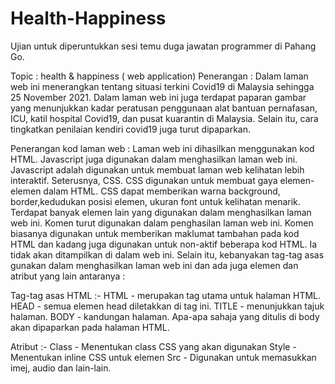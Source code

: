 # Health-Happiness
Ujian untuk diperuntukkan sesi temu duga jawatan programmer di Pahang Go.

Topic : health & happiness ( web application)
Penerangan :
Dalam laman web ini menerangkan tentang situasi terkini Covid19 di Malaysia sehingga 25 November 2021. 
Dalam laman web ini juga terdapat paparan gambar yang menunjukkan
kadar peratusan penggunaan alat bantuan pernafasan, ICU, katil hospital Covid19, dan pusat kuarantin di Malaysia. 
Selain itu, cara tingkatkan penilaian kendiri covid19 juga turut dipaparkan.

Penerangan kod laman web :
Laman web ini dihasilkan menggunakan kod HTML. 
Javascript juga digunakan dalam menghasilkan laman web ini. 
Javascript adalah digunakan untuk membuat laman web kelihatan lebih interaktif. 
Seterusnya, CSS. CSS digunakan untuk membuat gaya elemen-elemen dalam HTML. 
CSS dapat memberikan warna background, border,kedudukan posisi elemen, ukuran font untuk kelihatan menarik. 
Terdapat banyak elemen lain yang digunakan dalam menghasilkan laman web ini. 
Komen turut digunakan dalam penghasilan laman web ini. 
Komen biasanya digunakan untuk memberikan maklumat tambahan pada kod HTML dan kadang juga digunakan untuk non-aktif beberapa kod HTML. 
Ia tidak akan ditampilkan di dalam web ini. 
Selain itu, kebanyakan tag-tag asas gunakan dalam menghasilkan laman web ini dan ada juga elemen dan atribut yang lain antaranya :

Tag-tag asas HTML :- 
HTML - merupakan tag utama untuk halaman HTML.
HEAD - semua elemen head diletakkan di tag ini.
TITLE - menunjukkan tajuk halaman.
BODY - kandungan halaman. Apa-apa sahaja yang ditulis di body akan dipaparkan pada halaman HTML.

Atribut :-
Class - Menentukan class CSS yang akan digunakan
Style - Menentukan inline CSS untuk elemen
Src - Digunakan untuk memasukkan imej, audio dan lain-lain.
